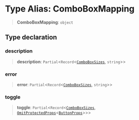 # Type Alias: ComboBoxMapping

> **ComboBoxMapping**: `object`

## Type declaration

### description

> **description**: `Partial`\<`Record`\<[`ComboBoxSizes`](ComboBoxSizes.md), `string`\>\>

### error

> **error**: `Partial`\<`Record`\<[`ComboBoxSizes`](ComboBoxSizes.md), `string`\>\>

### toggle

> **toggle**: `Partial`\<`Record`\<[`ComboBoxSizes`](ComboBoxSizes.md), [`OmitProtectedProps`](OmitProtectedProps.md)\<[`ButtonProps`](ButtonProps.md)\>\>\>
